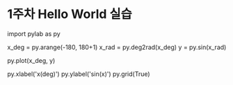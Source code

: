 # 1주차 Hello World 실습
import pylab as py

x_deg = py.arange(-180, 180+1)
x_rad = py.deg2rad(x_deg)
y = py.sin(x_rad)

py.plot(x_deg, y)

py.xlabel('x(deg)')
py.ylabel('sin(x)')
py.grid(True)
 
 
